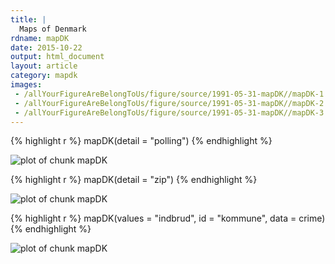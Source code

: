 ```yaml
---
title: |
  Maps of Denmark
rdname: mapDK
date: 2015-10-22
output: html_document
layout: article
category: mapdk
images:
 - /allYourFigureAreBelongToUs/figure/source/1991-05-31-mapDK//mapDK-1.png
 - /allYourFigureAreBelongToUs/figure/source/1991-05-31-mapDK//mapDK-2.png
 - /allYourFigureAreBelongToUs/figure/source/1991-05-31-mapDK//mapDK-3.png
---
```





{% highlight r %}
mapDK(detail = "polling")
{% endhighlight %}

![plot of chunk mapDK](/allYourFigureAreBelongToUs/figure/source/1991-05-31-mapDK/mapDK-1.png) 

{% highlight r %}
mapDK(detail = "zip")
{% endhighlight %}

![plot of chunk mapDK](/allYourFigureAreBelongToUs/figure/source/1991-05-31-mapDK/mapDK-2.png) 

{% highlight r %}
mapDK(values = "indbrud", id = "kommune", data = crime)
{% endhighlight %}

![plot of chunk mapDK](/allYourFigureAreBelongToUs/figure/source/1991-05-31-mapDK/mapDK-3.png) 